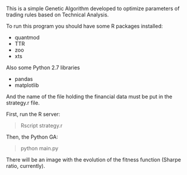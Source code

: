 This is a simple Genetic Algorithm developed to optimize parameters of
trading rules based on Technical Analysis.


To run this program you should have some R packages installed:
* quantmod
* TTR
* zoo
* xts

Also some Python 2.7 libraries
* pandas
* matplotlib

And the name of the file holding the financial data must be put in the strategy.r file.


First, run the R server:
> Rscript strategy.r

Then, the Python GA:
> python main.py

There will be an image with the evolution of the fitness function (Sharpe ratio, currently).
